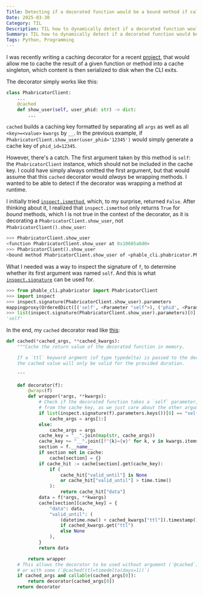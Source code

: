 ```yaml
---
Title: Detecting if a decorated function would be a bound method if called
Date: 2025-03-30
Category: TIL
Description: TIL how to dynamically detect if a decorated function would be a a bound method when called.
Summary: TIL how to dynamically detect if a decorated function would be a a bound method when called.
Tags: Python, Programming
---
```


I was recently writing a caching decorator for a recent [project](https://github.com/brouberol/phable), that would allow me to cache the result of a given function or method into a cache singleton, which content is then serialized to disk when the CLI exits.

The decorator simply works like this:

```python
class PhabricatorClient:
    ...
    @cached
    def show_user(self, user_phid: str) -> dict:
        ...
```

`cached` builds a caching key formatted by separating all `args` as well as all `<key>=<value>` `kwargs` by `__`. In the previous example, if `PhabricatorClient.show_user(user_phid='12345')` would simply generate a cache key of `phid_id=12345`.

However, there's a catch. The first argument taken by this method is `self`: the `PhabricatorClient` instance, which should not be included in the cache key. I could have simply always omitted the first argument, but that would assume that this `cached` decorator would _always_ be wrapping methods. I wanted to be able to detect if the decorator was wrapping a method at runtime.

I initially tried [`inspect.ismethod`](https://docs.python.org/3/library/inspect.html#inspect.ismethod), which, to my surprise, returned `False`. After thinking about it, I realized that `inspect.ismethod` only returns `True` for _bound_ methods, which I is not true in the context of the decorator, as it is decorating a `PhabricatorClient.show_user`, not `PhabricatorClient().show_user`:

```python
>>> PhabricatorClient.show_user
<function PhabricatorClient.show_user at 0x10605a0d0>
>>> PhabricatorClient().show_user
<bound method PhabricatorClient.show_user of <phable_cli.phabricator.PhabricatorClient object at 0x104d3d490>>
```

What I needed was a way to inspect the signature of `f`, to determine whether its first argument was named `self`. And this is what [`inspect.signature`](https://docs.python.org/3/library/inspect.html#inspect.signature) can be used for.

```python
>>> from phable_cli.phabricator import PhabricatorClient
>>> import inspect
>>> inspect.signature(PhabricatorClient.show_user).parameters
mappingproxy(OrderedDict([('self', <Parameter "self">), ('phid', <Parameter "phid: str">)]))
>>> list(inspect.signature(PhabricatorClient.show_user).parameters)[0]
'self'
```

In the end, my `cached` decorator read like [this](https://github.com/brouberol/phable/blob/18b53ea29e927472146c8a7e82e6c2f9c33801e3/phable_cli/cache.py#L46-L89):

```python
def cached(*cached_args, **cached_kwargs):
    """Cache the return value of the decorated function in memory.

    If a `ttl` keyword argment (of type typedelta) is passed to the decorator,
    the cached value will only be valid for the provided duration.

    """

    def decorator(f):
        @wraps(f)
        def wrapper(*args, **kwargs):
            # Check if the decorated function takes a `self` parameter, which is then omitted
            # from the cache key, as we just care about the other arguments, not the class itself.
            if list(inspect.signature(f).parameters.keys())[0] == "self":
                cache_args = args[1:]
            else:
                cache_args = args
            cache_key = "__".join(map(str, cache_args))
            cache_key += "__".join([f"{k}={v}" for k, v in kwargs.items()])
            section = f.__name__
            if section not in cache:
                cache[section] = {}
            if cache_hit := cache[section].get(cache_key):
                if (
                    cache_hit["valid_until"] is None
                    or cache_hit["valid_until"] > time.time()
                ):
                    return cache_hit["data"]
            data = f(*args, **kwargs)
            cache[section][cache_key] = {
                "data": data,
                "valid_until": (
                    (datetime.now() + cached_kwargs["ttl"]).timestamp()
                    if cached_kwargs.get("ttl")
                    else None
                ),
            }
            return data

        return wrapper
    # This allows the decorator to be used without argument (`@cached`)
    # or with some (`@cached(ttl=timedelta(days=1))`)
    if cached_args and callable(cached_args[0]):
        return decorator(cached_args[0])
    return decorator
```